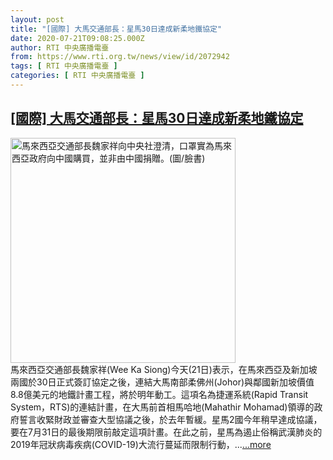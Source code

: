 ```yaml
---
layout: post
title: "[國際] 大馬交通部長：星馬30日達成新柔地鐵協定"
date: 2020-07-21T09:08:25.000Z
author: RTI 中央廣播電臺
from: https://www.rti.org.tw/news/view/id/2072942
tags: [ RTI 中央廣播電臺 ]
categories: [ RTI 中央廣播電臺 ]
---
```

<!--1595322505000-->
[[國際] 大馬交通部長：星馬30日達成新柔地鐵協定](https://www.rti.org.tw/news/view/id/2072942)
------

<div>
<img src="https://static.rti.org.tw/assets/thumbnails/2020/03/23/1be54f15d825e4a03d7bac40ccf7b277.jpg" width="360" alt="馬來西亞交通部長魏家祥向中央社澄清，口罩實為馬來西亞政府向中國購買，並非由中國捐贈。(圖/臉書)" title="馬來西亞交通部長魏家祥向中央社澄清，口罩實為馬來西亞政府向中國購買，並非由中國捐贈。(圖/臉書)"><br>馬來西亞交通部長魏家祥(Wee Ka Siong)今天(21日)表示，在馬來西亞及新加坡兩國於30日正式簽訂協定之後，連結大馬南部柔佛州(Johor)與鄰國新加坡價值8.8億美元的地鐵計畫工程，將於明年動工。這項名為捷運系統(Rapid Transit System，RTS)的連結計畫，在大馬前首相馬哈地(Mahathir Mohamad)領導的政府誓言收緊財政並審查大型協議之後，於去年暫緩。星馬2國今年稍早達成協議，要在7月31日的最後期限前敲定這項計畫。在此之前，星馬為遏止俗稱武漢肺炎的2019年冠狀病毒疾病(COVID-19)大流行蔓延而限制行動，...<a target="_blank" href="https://www.rti.org.tw/news/view/id/2072942">...more</a>
</div>
